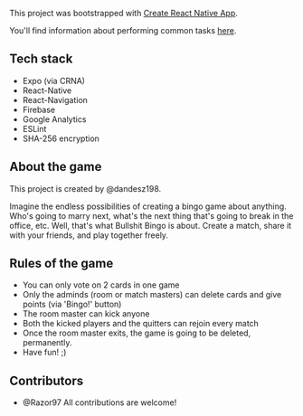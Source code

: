 This project was bootstrapped with [Create React Native App](https://github.com/react-community/create-react-native-app).

You'll find information about performing common tasks [here](https://github.com/react-community/create-react-native-app/blob/master/react-native-scripts/template/README.md).

## Tech stack

* Expo (via CRNA)
* React-Native
* React-Navigation
* Firebase
* Google Analytics
* ESLint
* SHA-256 encryption

## About the game

This project is created by @dandesz198.

Imagine the endless possibilities of creating a bingo game about anything. Who's going to marry next, what's the next thing that's going to break in the office, etc.
Well, that's what Bullshit Bingo is about.
Create a match, share it with your friends, and play together freely.

## Rules of the game

* You can only vote on 2 cards in one game
* Only the adminds (room or match masters) can delete cards and give points (via 'Bingo!' button)
* The room master can kick anyone
* Both the kicked players and the quitters can rejoin every match
* Once the room master exits, the game is going to be deleted, permanently.
* Have fun! ;)

## Contributors
* @Razor97
All contributions are welcome!